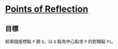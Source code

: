 # [Points of Reflection](https://www.codewars.com/kata/points-of-reflection/)

## 目標

給兩個座標點 `P` 跟 `Q`，以 `Q` 點為中心點求 `P` 的對稱點 `P1`。
